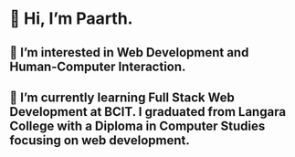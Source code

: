 # 👋 Hi, I’m Paarth.
## 👀 I’m interested in Web Development and Human-Computer Interaction.
## 🌱 I’m currently learning Full Stack Web Development at BCIT. I graduated from Langara College with a Diploma in Computer Studies focusing on web development.

<!---
paarthd00/paarthd00 is a ✨ special ✨ repository because its `README.md` (this file) appears on your GitHub profile.
You can click the Preview link to take a look at your changes.
--->
